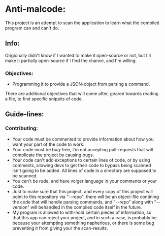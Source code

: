 # Anti-malcode:
This project is an attempt to scan the application to learn what the compiled program can and can't do.  
## Info:
Origionally didn't know if I wanted to make it open-source or not, but I'll make it partially open-source if I find the chance, and I'm willing.  
### Objectives:
* Programming it to provide a JSON-object from parsing a command.  

There are additional objectives that will come after, geared towards reading a file, to find specific snippits of code.  
## Guide-lines:
### Contributing:
* Your code must be commented to provide information about how you want your part of the code to work.  
* Your code must be bug-free, I'm not accepting pull-requests that will complicate the project by causing bugs.  
* Your code can't add exceptions to certain lines of code, or by using comments, allowing devs to get their code to bypass being scanned isn't going to be added.  All lines of code in a directory are supposed to be scanned.  
* You can't be rude, and have volger language in your comments or your code.  
* Just to make sure that this project, and every copy of this project will point to this repository via "--repo", there will be an object-file contining the code that will handle parsing commands, and "--repo" along with "--version" will behandled in the compiled code itself in the future.  
* My program is allowed to with-hold certain pieces of information, so that this app can reject your project, and in such a case, is probably be because your attempting something napherious, or there is some bug preventing it from giving your the scan-results.  
